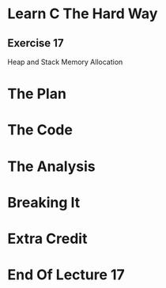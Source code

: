 Learn C The Hard Way
=======

Exercise 17
----

Heap and Stack Memory Allocation



The Plan
====


The Code
====



The Analysis
====




Breaking It
====




Extra Credit
====



End Of Lecture 17
=====


